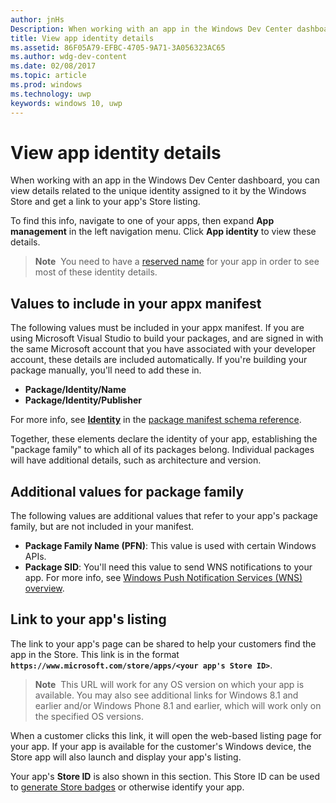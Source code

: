 ---author: jnHsDescription: When working with an app in the Windows Dev Center dashboard, you can view details related to the unique identity assigned to it by the Windows Store and get a link to your app's Store listing.title: View app identity detailsms.assetid: 86F05A79-EFBC-4705-9A71-3A056323AC65ms.author: wdg-dev-contentms.date: 02/08/2017ms.topic: articlems.prod: windowsms.technology: uwpkeywords: windows 10, uwp---# View app identity detailsWhen working with an app in the Windows Dev Center dashboard, you can view details related to the unique identity assigned to it by the Windows Store and get a link to your app's Store listing.To find this info, navigate to one of your apps, then expand **App management** in the left navigation menu. Click **App identity** to view these details.> **Note**  You need to have a [reserved name](create-your-app-by-reserving-a-name.md) for your app in order to see most of these identity details.## Values to include in your appx manifestThe following values must be included in your appx manifest. If you are using Microsoft Visual Studio to build your packages, and are signed in with the same Microsoft account that you have associated with your developer account, these details are included automatically. If you're building your package manually, you'll need to add these in.-   **Package/Identity/Name**-   **Package/Identity/Publisher**For more info, see [**Identity**](https://msdn.microsoft.com/library/windows/apps/br211441) in the [package manifest schema reference](https://msdn.microsoft.com/library/windows/apps/br211473).Together, these elements declare the identity of your app, establishing the "package family" to which all of its packages belong. Individual packages will have additional details, such as architecture and version.## Additional values for package familyThe following values are additional values that refer to your app's package family, but are not included in your manifest.-   **Package Family Name (PFN)**: This value is used with certain Windows APIs.-   **Package SID**: You'll need this value to send WNS notifications to your app. For more info, see [Windows Push Notification Services (WNS) overview](https://msdn.microsoft.com/library/windows/apps/mt187203).## Link to your app's listingThe link to your app's page can be shared to help your customers find the app in the Store. This link is in the format **`https://www.microsoft.com/store/apps/<your app's Store ID>`**.> **Note**  This URL will work for any OS version on which your app is available. You may also see additional links for Windows 8.1 and earlier and/or Windows Phone 8.1 and earlier, which will work only on the specified OS versions.When a customer clicks this link, it will open the web-based listing page for your app. If your app is available for the customer's Windows device, the Store app will also launch and display your app's listing.Your app's **Store ID** is also shown in this section. This Store ID can be used to [generate Store badges](http://go.microsoft.com/fwlink/p/?LinkId=534236) or otherwise identify your app.  